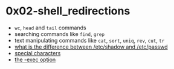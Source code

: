 # 0x02-shell_redirections

* `wc`, `head` and `tail` commands
* searching commands like `find`, `grep`
* text manipulating commands like `cat`, `sort`, `uniq`, `rev`, `cut`, `tr`
* [what is the difference between /etc/shadow and /etc/passwd](https://unix.stackexchange.com/a/461025)
* [special characters](http://mywiki.wooledge.org/BashGuide/SpecialCharacters)
* [the -exec option](https://unix.stackexchange.com/questions/389705/understanding-the-exec-option-of-find)
